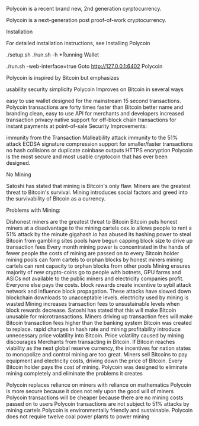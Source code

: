 Polycoin is a recent brand new, 2nd generation cyrptocurrency. 


Polycoin is a next-generation post proof-of-work cryptocurrency.

Installation

For detailed installation instructions, see Installing Polycoin

./setup.sh
./run.sh -h
*Running Wallet

./run.sh -web-interface=true
Goto http://127.0.0.1:6402
Polycoin

Polycoin is inspired by Bitcoin but emphasizes

usability
security
simplicity
Polycoin Improves on Bitcoin in several ways

easy to use wallet designed for the mainstream
15 second transactions. Polycoin transactions are forty times faster than Bitcoin
better name and branding
clean, easy to use API for merchants and developers
increased transaction privacy
native support for off-block chain transactions for instant payments at point-of-sale
Security Improvements:

immunity from the Transaction Malleability attack
immunity to the 51% attack
ECDSA signature compression support for smaller/faster transactions
no hash collisions or duplicate coinbase outputs
HTTPS encryption
Polycoin is the most secure and most usable cryptocoin that has ever been designed.

No Mining

Satoshi has stated that mining is Bitcoin's only flaw. Miners are the greatest threat to Bitcoin's survival. Mining introduces social factors and greed into the survivability of Bitcoin as a currency.

Problems with Mining:

Dishonest miners are the greatest threat to Bitcoin
Bitcoin puts honest miners at a disadvantage to the mining cartels
cex.io allows people to rent a 51% attack by the minute
gigahash.io has abused its hashing power to steal Bitcoin from gambling sites
pools have begun capping block size to drive up transaction fees
Every month mining power is concentrated in the hands of fewer people
the costs of mining are passed on to every Bitcoin holder
mining pools can form cartels to orphan blocks by honest miners
mining cartels can rent capacity to orphan blocks from other pools
Mining ensures majority of new crypto-coins go to people with botnets, GPU farms and ASICs not available to the public
miners and electricity companies profit. Everyone else pays the costs.
block rewards create incentive to sybil attack network and influence block propagation. These attacks have slowed down blockchain downloads to unacceptable levels.
electricity used by mining is wasted
Mining increases transaction fees to unsustainable levels when block rewards decrease. Satoshi has stated that this will make Bitcoin unusable for microtransactions.
Miners driving up transaction fees will make Bitcoin transaction fees higher than the banking system Bitcoin was created to replace.
rapid changes in hash rate and mining profitability introduce unnecessary price volatility into Bitcoin. Price volatility caused by mining discourages Merchants from transacting in Bitcoin.
If Bitcoin reaches viability as the next global reserve currency, the incentives for nation states to monopolize and control mining are too great.
Miners sell Bitcoins to pay equipment and electricity costs, driving down the price of Bitcoin. Every Bitcoin holder pays the cost of mining.
Polycoin was designed to eliminate mining completely and eliminate the problems it creates

Polycoin replaces reliance on miners with reliance on mathematics
Polycoin is more secure because it does not rely upon the good will of miners
Polycoin transactions will be cheaper because there are no mining costs passed on to users
Polycoin transactions are not subject to 51% attacks by mining cartels
Polycoin is environmentally friendly and sustainable. Polycoin does not require twelve coal power plants to power mining
